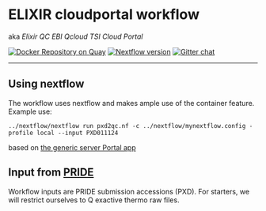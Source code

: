 # ELIXIR cloudportal workflow
aka *Elixir QC EBI Qcloud TSI Cloud Portal*

[![Docker Repository on Quay](https://quay.io/repository/mwalzer/prideapiclient/status "Docker Repository on Quay")](https://quay.io/repository/mwalzer/prideapiclient)
[![Nextflow version](https://img.shields.io/badge/nextflow-%E2%89%A50.31.0-brightgreen.svg)](https://www.nextflow.io/)
[![Gitter chat](https://badges.gitter.im/gitterHQ/gitter.png)](https://gitter.im/elixir_proteomics_QC/community)

-----

## Using nextflow 
The workflow uses nextflow and makes ample use of the container feature.
Example use:
```
../nextflow/nextflow run pxd2qc.nf -c ../nextflow/mynextflow.config -profile local --input PXD011124
```
based on [the generic server Portal app](https://github.com/EMBL-EBI-TSI/cpa-instance.git)

## Input from [PRIDE](https://www.ebi.ac.uk/pride/archive/)
Workflow inputs are PRIDE submission accessions (PXD).
For starters, we will restrict ourselves to Q exactive thermo raw files.